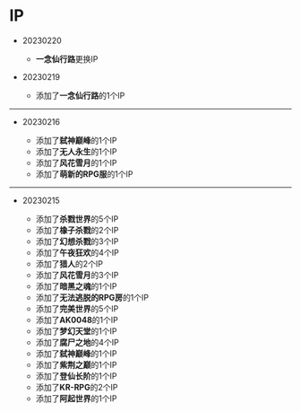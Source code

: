 # IP

- 20230220

  - **一念仙行路**更换IP

- 20230219

  - 添加了**一念仙行路**的1个IP

---

- 20230216

  - 添加了**弑神巅峰**的1个IP
  - 添加了**无人永生**的1个IP
  - 添加了**风花雪月**的1个IP
  - 添加了**萌新的RPG服**的1个IP

---

- 20230215

  - 添加了**杀戮世界**的5个IP
  - 添加了**橡子杀戮**的2个IP
  - 添加了**幻想杀戮**的3个IP
  - 添加了**午夜狂欢**的4个IP
  - 添加了**猎人**的2个IP
  - 添加了**风花雪月**的3个IP
  - 添加了**暗黑之魂**的1个IP
  - 添加了**无法逃脱的RPG房**的1个IP
  - 添加了**完美世界**的5个IP
  - 添加了**AK0048**的1个IP
  - 添加了**梦幻天堂**的1个IP
  - 添加了**腐尸之地**的4个IP
  - 添加了**弑神巅峰**的1个IP
  - 添加了**紫荆之巅**的1个IP
  - 添加了**登仙长阶**的1个IP
  - 添加了**KR-RPG**的2个IP
  - 添加了**阿起世界**的1个IP
